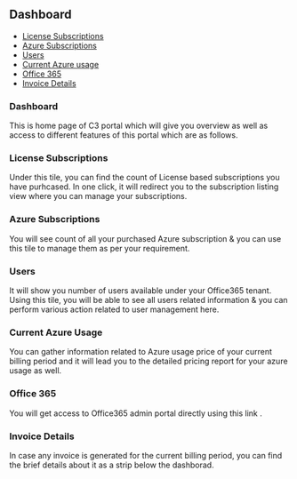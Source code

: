 
## Dashboard  
<!-- TOC -->

* [License Subscriptions](/doc/dashboard.md#license-subscriptions)  
* [Azure Subscriptions](/doc/dashboard.md#azure-subscriptions)  
* [Users](/doc/dashboard.md#users)  
* [Current Azure usage](/doc/dashboard.md#current-azure-usage)  
* [Office 365](/doc/dashboard.md#office365)  
* [Invoice Details](/doc/dashboard.md#invoice-details)  
    
<!-- TOC -->
### Dashboard  
This is home page of C3 portal which will give you overview as well as access to different features of this portal which are as follows.  

### License Subscriptions   
Under this tile, you can find the count of License based subscriptions you have purhcased. In one click, it will redirect you to the subscription listing view where you can manage your subscriptions.  

### Azure Subscriptions  
You will see count of  all your purchased Azure subscription & you can use this tile to manage them as per your requirement. 

### Users  
It will show you number of users available under your Office365 tenant. Using this tile, you will be able to see all users related information & you can perform various action related to user management here.

### Current Azure Usage  
You can gather information related to Azure usage price of your current billing period and it will lead you to the detailed pricing report for your azure usage as well.  

### Office 365  
You will get access to Office365 admin portal directly using this link .  

### Invoice Details  
In case any invoice is generated for the current billing period, you can find the brief details about it as a strip below the dashborad.  

